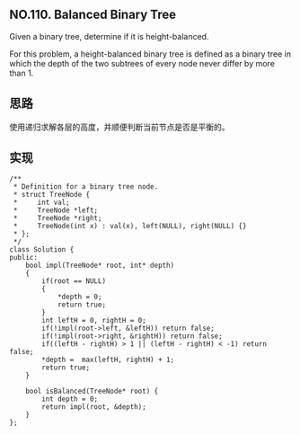 ## NO.110. Balanced Binary Tree
Given a binary tree, determine if it is height-balanced.

For this problem, a height-balanced binary tree is defined as a binary tree in which the depth of the two subtrees of every node never differ by more than 1.

## 思路
使用递归求解各层的高度，并顺便判断当前节点是否是平衡的。

## 实现
```
/**
 * Definition for a binary tree node.
 * struct TreeNode {
 *     int val;
 *     TreeNode *left;
 *     TreeNode *right;
 *     TreeNode(int x) : val(x), left(NULL), right(NULL) {}
 * };
 */
class Solution {
public:
    bool impl(TreeNode* root, int* depth)
    {
        if(root == NULL)
        {
            *depth = 0;
            return true;
        }
        int leftH = 0, rightH = 0;
        if(!impl(root->left, &leftH)) return false;
        if(!impl(root->right, &rightH)) return false;
        if((leftH - rightH) > 1 || (leftH - rightH) < -1) return false;
        *depth =  max(leftH, rightH) + 1;
        return true;
    }
    
    bool isBalanced(TreeNode* root) {
        int depth = 0;
        return impl(root, &depth);
    }
};
```